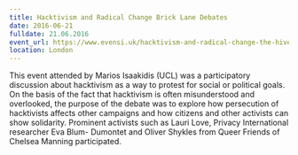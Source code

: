 ```yaml
---
title: Hacktivism and Radical Change Brick Lane Debates
date: 2016-06-21
fulldate: 21.06.2016
event_url: https://www.evensi.uk/hacktivism-and-radical-change-the-hive-dalston/178694624
location: London
---
```


This event attended by Marios Isaakidis (UCL) was a participatory discussion about hacktivism as a way to protest for social or political goals. On the basis of the fact that hacktivism is often misunderstood and overlooked, the purpose of the debate was to explore how persecution of hacktivists affects other campaigns and how citizens and other activists can show solidarity. Prominent activists such as Lauri Love, Privacy International researcher Eva Blum- Dumontet and Oliver Shykles from Queer Friends of Chelsea Manning participated.
